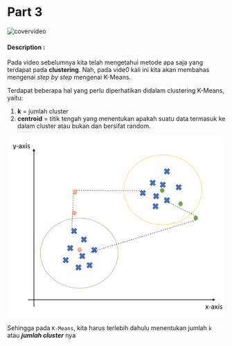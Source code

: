 # Part 3

![covervideo](http://bit.ly/makeaicovervideo)

#### **Description :**

Pada video sebelumnya kita telah mengetahui metode apa saja yang terdapat pada **clustering**. Nah, pada vide0 kali ini kita akan membahas mengenai _step by step_ mengenai K-Means.

Terdapat beberapa hal yang perlu diperhatikan didalam clustering K-Means, yaitu:
1. **k** = jumlah cluster
2. **centroid** = titik tengah yang menentukan apakah suatu data termasuk ke dalam cluster atau bukan dan bersifat random.

![Assets](https://github.com/BenedictusAryo/documents_assets/raw/master/New%20CourseMap/Intermediate%20Course/4_Clustering%20and%20Unsupervised%20Machine%20Learning/assets/1.png)


Sehingga pada `K-Means`, kita harus terlebih dahulu menentukan jumlah `k` atau **_jumlah cluster_** nya


